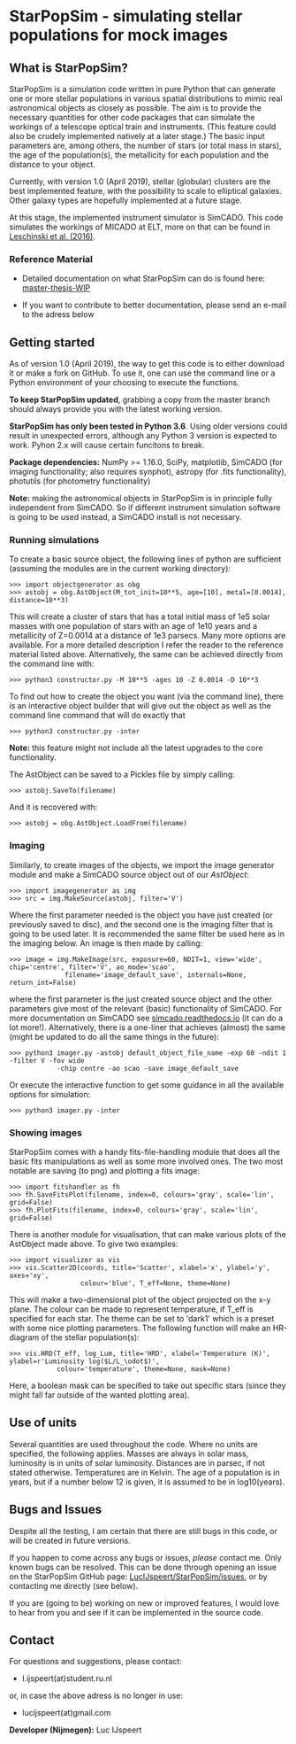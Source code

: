 ﻿# StarPopSim - simulating stellar populations for mock images


## What is StarPopSim?
StarPopSim is a simulation code written in pure Python that can generate one or more stellar populations in various spatial distributions to mimic real astronomical objects as closely as possible. 
The aim is to provide the necessary quantities for other code packages that can simulate the workings of a telescope optical train and instruments. (This feature could also be crudely implemented natively at a later stage.)
The basic input parameters are, among others, the number of stars (or total mass in stars), the age of the population(s), the metallicity for each population and the distance to your object.

Currently, with version 1.0 (April 2019), stellar (globular) clusters are the best implemented feature, with the possibility to scale to elliptical galaxies. Other galaxy types are hopefully implemented at a future stage.

At this stage, the implemented instrument simulator is SimCADO. This code simulates the workings of MICADO at ELT, more on that can be found in [Leschinski et al. (2016)](https://arxiv.org/pdf/1609.01480v1.pdf).


### Reference Material

* Detailed documentation on what StarPopSim can do is found here: [master-thesis-WIP](no-link-yet)

* If you want to contribute to better documentation, please send an e-mail to the adress below


## Getting started
As of version 1.0 (April 2019), the way to get this code is to either download it or make a fork on GitHub. To use it, one can use the command line or a Python environment of your choosing to execute the functions.

**To keep StarPopSim updated**, grabbing a copy from the master branch should always provide you with the latest working version.

**StarPopSim has only been tested in Python 3.6**. 
Using older versions could result in unexpected errors, although any Python 3 version is expected to work.
Pyhon 2.x will cause certain funcitons to break.

**Package dependencies:** NumPy >= 1.16.0, SciPy, matplotlib, SimCADO (for imaging functionality; also requires synphot), astropy (for .fits functionality), photutils (for photometry functionality) 

**Note:** making the astronomical objects in StarPopSim is in principle fully independent from SimCADO. So if different instrument simulation software is going to be used instead, a SimCADO install is not necessary.


### Running simulations

To create a basic source object, the following lines of python are sufficient (assuming the modules are in the current working directory):

    >>> import objectgenerator as obg
	>>> astobj = obg.AstObject(M_tot_init=10**5, age=[10], metal=[0.0014], distance=10**3)

This will create a cluster of stars that has a total initial mass of 1e5 solar masses with one population of stars with an age of 1e10 years and a metallicity of Z=0.0014 at a distance of 1e3 parsecs.
Many more options are available. For a more detailed description I refer the reader to the reference material listed above.
Alternatively, the same can be achieved directly from the command line with:

	>>> python3 constructor.py -M 10**5 -ages 10 -Z 0.0014 -D 10**3
	
To find out how to create the object you want (via the command line), there is an interactive object builder that will give out the object as well as the command line command that will do exactly that

	>>> python3 constructor.py -inter

**Note:** this feature might not include all the latest upgrades to the core functionality.

The AstObject can be saved to a Pickles file by simply calling:

	>>> astobj.SaveTo(filename)
	
And it is recovered with:

	>>> astobj = obg.AstObject.LoadFrom(filename)

### Imaging

Similarly, to create images of the objects, we import the image generator module and make a SimCADO source object out of our *AstObject*:

	>>> import imagegenerator as img
	>>> src = img.MakeSource(astobj, filter='V')
	
Where the first parameter needed is the object you have just created (or previously saved to disc), and the second one is the imaging filter that is going to be used later.
It is recommended the same filter be used here as in the imaging below. An image is then made by calling:

	>>> image = img.MakeImage(src, exposure=60, NDIT=1, view='wide', chip='centre', filter='V', ao_mode='scao', 
				  filename='image_default_save', internals=None, return_int=False)

where the first parameter is the just created source object and the other parameters give most of the relevant (basic) functionality of SimCADO.
For more documentation on SimCADO see [simcado.readthedocs.io](https://simcado.readthedocs.io/en/latest/index.html) (it can do a lot more!).
Alternatively, there is a one-liner that achieves (almost) the same (might be updated to do all the same things in the future):

	>>> python3 imager.py -astobj default_object_file_name -exp 60 -ndit 1 -filter V -fov wide 
				-chip centre -ao scao -save image_default_save
	
Or execute the interactive function to get some guidance in all the available options for simulation:

	>>> python3 imager.py -inter
	
### Showing images

StarPopSim comes with a handy fits-file-handling module that does all the basic fits manipulations as well as some more involved ones. 
The two most notable are saving (to png) and plotting a fits image:

	>>> import fitshandler as fh
	>>> fh.SaveFitsPlot(filename, index=0, colours='gray', scale='lin', grid=False)
	>>> fh.PlotFits(filename, index=0, colours='gray', scale='lin', grid=False)
	
There is another module for visualisation, that can make various plots of the AstObject made above. To give two examples:

	>>> import visualizer as vis
	>>> vis.Scatter2D(coords, title='Scatter', xlabel='x', ylabel='y', axes='xy', 
					  colour='blue', T_eff=None, theme=None)

This will make a two-dimensional plot of the object projected on the x-y plane. The colour can be made to represent temperature, if T_eff is specified for each star. The theme can be set to 'dark1' which is a preset with some nice plotting parameters.
The following function will make an HR-diagram of the stellar population(s):

	>>> vis.HRD(T_eff, log_Lum, title='HRD', xlabel='Temperature (K)', ylabel=r'Luminosity log($L/L_\odot$)', 
				colour='temperature', theme=None, mask=None)

Here, a boolean mask can be specified to take out specific stars (since they might fall far outside of the wanted plotting area).


## Use of units

Several quantities are used throughout the code. Where no units are specified, the following applies. Masses are always in solar mass, luminosity is in units of solar luminosity. Distances are in parsec, if not stated otherwise. Temperatures are in Kelvin.
The age of a population is in years, but if a number below 12 is given, it is assumed to be in log10(years).


## Bugs and Issues

Despite all the testing, I am certain that there are still bugs in this code, or will be created in future versions. 

If you happen to come across any bugs or issues, *please* contact me. Only known bugs can be resolved.
This can be done through opening an issue on the StarPopSim GitHub page: [LucIJspeert/StarPopSim/issues](https://github.com/LucIJspeert/StarPopSim/issues), or by contacting me directly (see below).

If you are (going to be) working on new or improved features, I would love to hear from you and see if it can be implemented in the source code.


## Contact

For questions and suggestions, please contact:

* l.ijspeert(at)student.ru.nl

or, in case the above adress is no longer in use:

* lucijspeert(at)gmail.com

**Developer (Nijmegen):** Luc IJspeert


